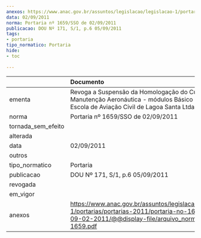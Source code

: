 ```yaml
---
anexos: https://www.anac.gov.br/assuntos/legislacao/legislacao-1/portarias/portarias-2011/portaria-no-1659-sso-de-09-02-2011/@@display-file/arquivo_norma/PA2011-1659.pdf
data: 02/09/2011
norma: Portaria nº 1659/SSO de 02/09/2011
publicacao: DOU Nº 171, S/1, p.6 05/09/2011
tags:
- portaria
tipo_normatico: Portaria
hide: 
- toc 
 
---
```


|                    | Documento                                                                                                                                                         |
|:-------------------|:------------------------------------------------------------------------------------------------------------------------------------------------------------------|
| ementa             | Revoga a Suspensão da Homologação do Curso de Manutenção Aeronáutica - módulos Básico e Célula da Escola de Aviação Civil de Lagoa Santa Ltda.                    |
| norma              | Portaria nº 1659/SSO de 02/09/2011                                                                                                                                |
| tornada_sem_efeito |                                                                                                                                                                   |
| alterada           |                                                                                                                                                                   |
| data               | 02/09/2011                                                                                                                                                        |
| outros             |                                                                                                                                                                   |
| tipo_normatico     | Portaria                                                                                                                                                          |
| publicacao         | DOU Nº 171, S/1, p.6 05/09/2011                                                                                                                                   |
| revogada           |                                                                                                                                                                   |
| em_vigor           |                                                                                                                                                                   |
| anexos             | https://www.anac.gov.br/assuntos/legislacao/legislacao-1/portarias/portarias-2011/portaria-no-1659-sso-de-09-02-2011/@@display-file/arquivo_norma/PA2011-1659.pdf |
